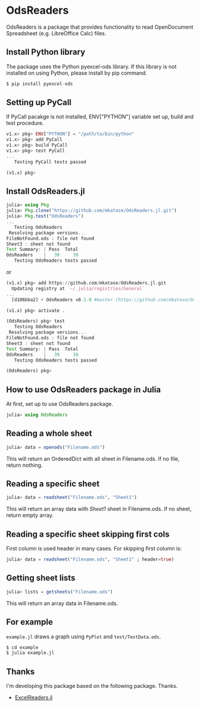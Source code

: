 # OdsReaders

OdsReaders is a package that provides functionality to read OpenDocument Spreadsheet (e.g. LibreOffice Calc) files.

## Install Python library

The package uses the Python pyexcel-ods library. If this library is not installed on using Python, please install by pip command.

```python
$ pip install pyexcel-ods
```

## Setting up PyCall

If PyCall pacakge is not installed, ENV["PYTHON"] variable set up, build and test procedure.

```julia
v1.x> pkg> ENV["PYTHON"] = "/path/to/bin/python"
v1.x> pkg> add PyCall
v1.x> pkg> build PyCall
v1.x> pkg> test PyCall
...
   Testing PyCall tests passed 

(v1.x) pkg> 
```

## Install OdsReaders.jl

```julia
julia> using Pkg
julia> Pkg.clone("https://github.com/mkatase/OdsReaders.jl.git")
julia> Pkg.test("OdsReaders")
...
   Testing OdsReaders
 Resolving package versions...
FileNotFound.ods : file not found
Sheet3 : sheet not found
Test Summary: | Pass  Total
OdsReaders    |   39     39
   Testing OdsReaders tests passed 
```

or

```julia
(v1.x) pkg> add https://github.com/mkatase/OdsReaders.jl.git
  Updating registry at `~/.julia/registries/General`
...
  [d106bba2] + OdsReaders v0.1.0 #master (https://github.com/mkatase/OdsReaders.jl.git)

(v1.x) pkg> activate .

(OdsReaders) pkg> test
   Testing OdsReaders
 Resolving package versions...
FileNotFound.ods : file not found
Sheet3 : sheet not found
Test Summary: | Pass  Total
OdsReaders    |   39     39
   Testing OdsReaders tests passed 

(OdsReaders) pkg> 
```

## How to use OdsReaders package in Julia

At first, set up to use OdsReaders package.

```julia
julia> using OdsReaders
```

## Reading a whole sheet

```julia
julia> data = openods("Filename.ods")
```

This will return an OrderedDict with all sheet in Filename.ods.
If no file, return nothing.

## Reading a specific sheet

```julia
julia> data = readsheet("Filename.ods", "Sheet1")
```

This will return an array data with *Sheet1* sheet in Filename.ods.
If no sheet, return empty array.

## Reading a specific sheet skipping first cols

First column is used header in many cases.
For skipping first column is:

```julia
julia> data = readsheet("Filename.ods", "Sheet1" ; header=true)
```

## Getting sheet lists

```julia
julia> lists = getsheets("Filename.ods")
```

This will return an array data in Filename.ods.

## For example

``example.jl`` draws a graph using ``PyPlot`` and ``test/TestData.ods``.

```bash
$ cd example
$ julia example.jl
```

## Thanks
I'm developing this package based on the following package. Thanks.

* [ExcelReaders.jl](https://github.com/queryverse/ExcelReaders.jl)
